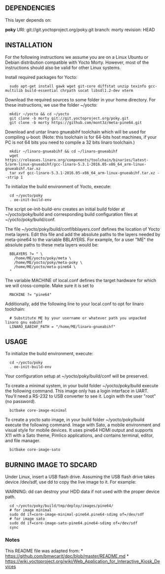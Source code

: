 ## DEPENDENCIES ##

  This layer depends on:

  **poky** 
  URI: git://git.yoctoproject.org/poky.git 
  branch: morty 
  revision: HEAD 


## INSTALLATION ##

  For the following instructions we assume you are on a Linux Ubuntu or Debian distribution compatible with Yocto Morty.
  However, most of the instructions should also be valid for other Linux systems.

  Install required packages for Yocto:

  ```shell
    sudo apt-get install gawk wget git-core diffstat unzip texinfo gcc-multilib build-essential chrpath socat libsdl1.2-dev xterm
  ```

  Download the required sources to some folder in your home directory.
  For these instructions, we use the folder ~/yocto:

  ```shell
    mkdir ~/yocto && cd ~/yocto
    git clone -b morty git://git.yoctoproject.org/poky.git
    git clone -b morty https://github.com/mont3z/meta-pine64.git

  ```

  Download and untar linaro gnueabihf toolchain which will be used for compiling u-boot:
  (Note: this toolchain is for 64-bits host machines, if your PC is not 64 bits you need to compile a 32 bits linaro toolchain.)

  ```shell
    mkdir ~/linaro-gnueabihf && cd ~/linaro-gnueabihf
    wget https://releases.linaro.org/components/toolchain/binaries/latest-5/arm-linux-gnueabihf/gcc-linaro-5.3.1-2016.05-x86_64_arm-linux-gnueabihf.tar.xz
    tar xvf gcc-linaro-5.3.1-2016.05-x86_64_arm-linux-gnueabihf.tar.xz --strip 1
  ```

  To initialize the build environment of Yocto, execute:

  ```shell
    cd ~/yocto/poky
    . oe-init-build-env
  ```

  The script oe-init-build-env creates an initial build folder at ~/yocto/poky/build and corresponding build configuration files at ~/yocto/poky/build/conf.

  The file ~/yocto/poky/build/conf/bblayers.conf defines the location of Yocto meta layers.
  Edit this file and add the absolute paths to the layers needed by meta-pine64 to the variable BBLAYERS. For example, for a user "ME" the
  absolute paths to these meta layers would be:

  ```shell
    BBLAYERS ?= " \
      /home/ME/yocto/poky/meta \
      /home/ME/yocto/poky/meta-poky \
      /home/ME/yocto/meta-pine64 \
    "
  ```

  The variable MACHINE of local.conf defines the target hardware for which we will cross-compile.
  Make sure it is set to

  ```shell
    MACHINE ?= "pine64"
  ```

  Additionally, add the following line to your local.conf to opt for linaro toolchain:

  ```shell
    # Substitute ME by your username or whatever path you unpacked linaro gnu eabihf
    LINARO_EABIHF_PATH = "/home/ME/linaro-gnueabihf"
  ```

## USAGE ##

  To initialize the build environment, execute:

  ```shell
    cd ~/yocto/poky
    . oe-init-build-env
  ```

  Your configuration setup at ~/yocto/poky/build/conf will be preserved.

  To create a minimal system, in your build folder ~/yocto/poky/build execute the following command. This image only has a
  login interface in UART. You'll need a RS-232 to USB converter to see it. Login with the user "root" (no password).

  ```shell
    bitbake core-image-minimal
  ```

  To create a yocto sato image, in your build folder ~/yocto/poky/build execute the following command. Image with Sato, a mobile 
  environment and visual style for mobile devices. It uses pine64 HDMI output and supports X11 with a Sato theme, Pimlico applications, 
  and contains terminal, editor, and file manager. 

  ```shell
    bitbake core-image-sato
  ```

## BURNING IMAGE TO SDCARD ##

  Under Linux, insert a USB flash drive.  Assuming the USB flash drive takes device /dev/sdf, use dd to copy the live image to it. 
  For example:

  WARNING: dd can destroy your HDD data if not used with the proper device path.

  ```shell
    cd ~/yocto/poky/build/tmp/deploy/images/pine64/
    # for image minimal
    sudo dd if=core-image-minimal-pine64.pine64-sdimg of=/dev/sdf
    # for image sato
    sudo dd if=core-image-sato-pine64.pine64-sdimg of=/dev/sdf
    sync
  ```

### Notes ###
  This README file was adapted from:
    * https://github.com/bmwcarit/dpc/blob/master/README.md
    * https://wiki.yoctoproject.org/wiki/Web_Application_for_Interactive_Kiosk_Devices

